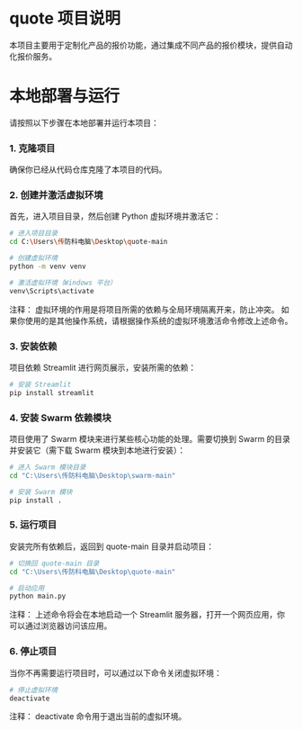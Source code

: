 # quote 项目说明

本项目主要用于定制化产品的报价功能，通过集成不同产品的报价模块，提供自动化报价服务。

# 本地部署与运行

请按照以下步骤在本地部署并运行本项目：

### 1. 克隆项目
确保你已经从代码仓库克隆了本项目的代码。

### 2. 创建并激活虚拟环境
首先，进入项目目录，然后创建 Python 虚拟环境并激活它：

```bash
# 进入项目目录
cd C:\Users\传防科电脑\Desktop\quote-main

# 创建虚拟环境
python -m venv venv

# 激活虚拟环境（Windows 平台）
venv\Scripts\activate
```
注释： 虚拟环境的作用是将项目所需的依赖与全局环境隔离开来，防止冲突。
如果你使用的是其他操作系统，请根据操作系统的虚拟环境激活命令修改上述命令。

### 3. 安装依赖
项目依赖 Streamlit 进行网页展示，安装所需的依赖：

```bash
# 安装 Streamlit
pip install streamlit
```

### 4. 安装 Swarm 依赖模块
项目使用了 Swarm 模块来进行某些核心功能的处理。需要切换到 Swarm 的目录并安装它（需下载 Swarm 模块到本地进行安装）：

```bash
# 进入 Swarm 模块目录
cd "C:\Users\传防科电脑\Desktop\swarm-main"

# 安装 Swarm 模块
pip install .
```

### 5. 运行项目
安装完所有依赖后，返回到 quote-main 目录并启动项目：

```bash
# 切换回 quote-main 目录
cd "C:\Users\传防科电脑\Desktop\quote-main"

# 启动应用
python main.py
```
注释： 上述命令将会在本地启动一个 Streamlit 服务器，打开一个网页应用，你可以通过浏览器访问该应用。

### 6. 停止项目
当你不再需要运行项目时，可以通过以下命令关闭虚拟环境：

```bash
# 停止虚拟环境
deactivate
```
注释： deactivate 命令用于退出当前的虚拟环境。
